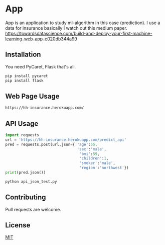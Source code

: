 # App 

App is an application to study ml-algorithm in this case (prediction). I use a data for insurance basically I watch out this medium paper. 
https://towardsdatascience.com/build-and-deploy-your-first-machine-learning-web-app-e020db344a99 

## Installation

You need PyCaret, Flask that's all.

```bash
pip install pycaret
pip install flask
```

## Web Page Usage
```html
https://hh-insurance.herokuapp.com/
```

## API Usage

```python
import requests
url = 'https://hh-insurance.herokuapp.com/predict_api'
pred = requests.post(url,json={ 'age':55,
                                'sex':'male',
                                 'bmi':59,
                                 'children':1,
                                 'smoker':'male',
                                 'region':'northwest'})
print(pred.json())
```

```python
python api_json_test.py
```

## Contributing
Pull requests are welcome.

## License
[MIT](https://choosealicense.com/licenses/mit/)